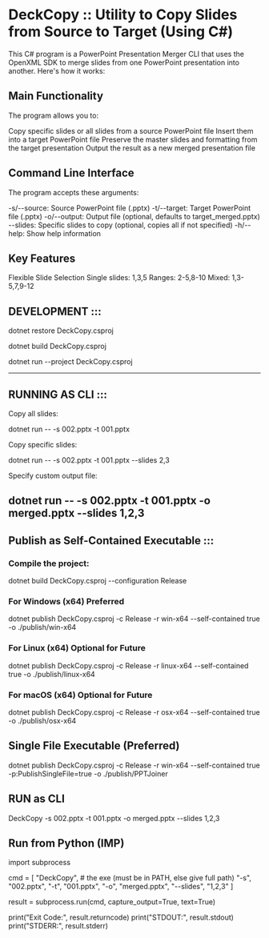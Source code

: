 # DeckCopy :: Utility to Copy Slides from Source to Target (Using C#)

This C# program is a PowerPoint Presentation Merger CLI that uses the OpenXML SDK to merge slides from one PowerPoint presentation into another. Here's how it works:

## Main Functionality
The program allows you to:

Copy specific slides or all slides from a source PowerPoint file
Insert them into a target PowerPoint file
Preserve the master slides and formatting from the target presentation
Output the result as a new merged presentation file

## Command Line Interface
The program accepts these arguments:

-s/--source: Source PowerPoint file (.pptx)
-t/--target: Target PowerPoint file (.pptx)
-o/--output: Output file (optional, defaults to target_merged.pptx)
--slides: Specific slides to copy (optional, copies all if not specified)
-h/--help: Show help information

##  Key Features
Flexible Slide Selection
Single slides: 1,3,5
Ranges: 2-5,8-10
Mixed: 1,3-5,7,9-12


## DEVELOPMENT :::

dotnet restore DeckCopy.csproj

dotnet build DeckCopy.csproj

dotnet run --project DeckCopy.csproj

---------------------------------------------------

## RUNNING AS CLI ::: 

Copy all slides:

dotnet run -- -s 002.pptx -t 001.pptx

Copy specific slides:

dotnet run -- -s 002.pptx -t 001.pptx --slides 2,3

Specify custom output file:

dotnet run -- -s 002.pptx -t 001.pptx -o merged.pptx --slides 1,2,3
---------------------------------------------------

## Publish as Self-Contained Executable :::

### Compile the project:
dotnet build DeckCopy.csproj --configuration Release

### For Windows (x64) Preferred
dotnet publish DeckCopy.csproj -c Release -r win-x64 --self-contained true -o ./publish/win-x64

### For Linux (x64) Optional for Future
dotnet publish DeckCopy.csproj -c Release -r linux-x64 --self-contained true -o ./publish/linux-x64

### For macOS (x64) Optional for Future
dotnet publish DeckCopy.csproj -c Release -r osx-x64 --self-contained true -o ./publish/osx-x64

## Single File Executable (Preferred)
dotnet publish DeckCopy.csproj -c Release -r win-x64 --self-contained true -p:PublishSingleFile=true -o ./publish/PPTJoiner

## RUN as CLI
DeckCopy -s 002.pptx -t 001.pptx -o merged.pptx --slides 1,2,3 

## Run from Python (IMP)
import subprocess

cmd = [
    "DeckCopy",   # the exe (must be in PATH, else give full path)
    "-s", "002.pptx",
    "-t", "001.pptx",
    "-o", "merged.pptx",
    "--slides", "1,2,3"
]

result = subprocess.run(cmd, capture_output=True, text=True)

print("Exit Code:", result.returncode)
print("STDOUT:", result.stdout)
print("STDERR:", result.stderr)
